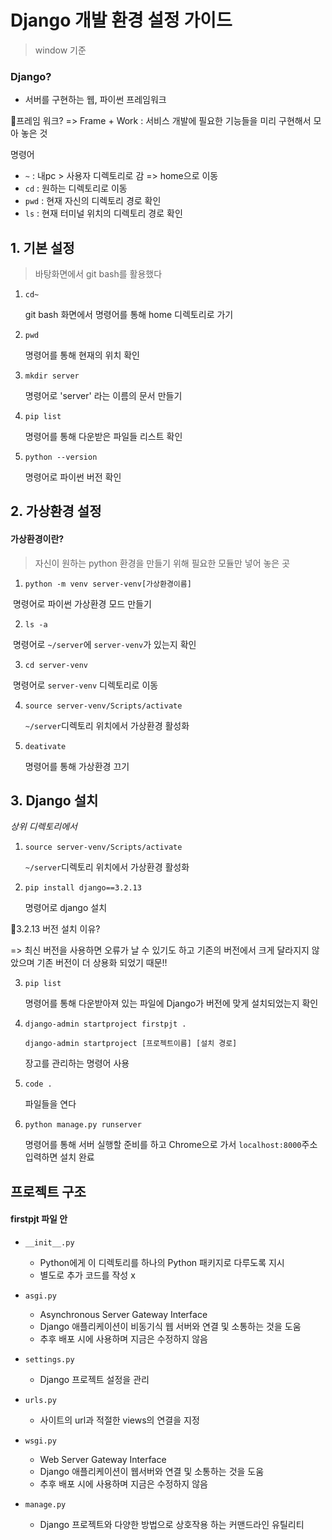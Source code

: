 # Django 개발 환경 설정 가이드

> window 기준



### Django?

- 서버를 구현하는 웹, 파이썬 프레임워크

📝프레임 워크? => Frame + Work : 서비스 개발에 필요한 기능들을 미리 구현해서 모아 놓은 것



명령어

- `~` : 내pc > 사용자 디렉토리로 감 => home으로 이동
- `cd` : 원하는 디렉토리로 이동
- `pwd` : 현재 자신의 디렉토리 경로 확인
- `ls` : 현재 터미널 위치의 디렉토리 경로 확인





## 1. 기본 설정

> 바탕화면에서 git bash를 활용했다



1. `cd~` 

   git bash 화면에서 명령어를 통해 home 디렉토리로 가기

2. `pwd` 

   명령어를 통해 현재의 위치 확인

3. `mkdir server` 

   명령어로 'server' 라는 이름의 문서 만들기

4. `pip list` 

   명령어를 통해 다운받은 파일들 리스트 확인

5. `python --version` 

   명령어로 파이썬 버전 확인



## 2. 가상환경 설정



#### 가상환경이란?

> 자신이 원하는 python 환경을 만들기 위해 필요한 모듈만 넣어 놓은 곳



1. `python -m venv server-venv[가상환경이름]` 

​		명령어로 파이썬 가상환경 모드 만들기

2. `ls -a`

​		명령어로 `~/server`에 `server-venv`가 있는지 확인

3. `cd server-venv`

​        명령어로 `server-venv` 디렉토리로 이동

4. `source server-venv/Scripts/activate`

   `~/server`디렉토리 위치에서 가상환경 활성화

5. `deativate`

   명령어를 통해 가상환경 끄기



## 3. Django 설치



*상위 디렉토리에서*

1. `source server-venv/Scripts/activate`

   `~/server`디렉토리 위치에서 가상환경 활성화

2. `pip install django==3.2.13`

   명령어로 django 설치 

📝3.2.13 버전 설치 이유?

=> 최신 버전을 사용하면 오류가 날 수 있기도 하고 기존의 버전에서 크게 달라지지 않았으며 기존 버전이 더 상용화 되었기 때문!!



3. `pip list`

   명령어를 통해 다운받아져 있는 파일에 Django가 버전에 맞게 설치되었는지 확인

4. `django-admin startproject firstpjt .`

   `django-admin startproject [프로젝트이름] [설치 경로]`	

   장고를 관리하는 명령어 사용

5. `code .`

   파일들을 연다

6. `python manage.py runserver`

   명령어를 통해 서버 실행할 준비를 하고 Chrome으로 가서 `localhost:8000`주소 입력하면 설치 완료



## 프로젝트 구조



#### firstpjt 파일 안

- ` __init__.py `
  -  Python에게 이 디렉토리를 하나의 Python 패키지로 다루도록 지시 
  - 별도로 추가 코드를 작성 x
- `asgi.py` 
  -  Asynchronous Server Gateway Interface 
  - Django 애플리케이션이 비동기식 웹 서버와 연결 및 소통하는 것을 도움 
  -  추후 배포 시에 사용하며 지금은 수정하지 않음

- `settings.py `
  - Django 프로젝트 설정을 관리
- `urls.py` 
  - 사이트의 url과 적절한 views의 연결을 지정

- `wsgi.py` 
  -  Web Server Gateway Interface 
  - Django 애플리케이션이 웹서버와 연결 및 소통하는 것을 도움 
  -  추후 배포 시에 사용하며 지금은 수정하지 않음
- `manage.py `
  -  Django 프로젝트와 다양한 방법으로 상호작용 하는 커맨드라인 유틸리티